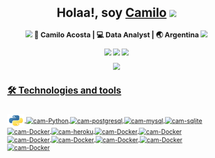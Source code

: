 
<div align="center">
   <h1>Holaa!, soy <a href="https://github.com/devcamiloacosta">Camilo</a> <img src="https://media.giphy.com/media/hvRJCLFzcasrR4ia7z/giphy.gif" width="25px"> </h1>
    
</div>
<div align="center">
<h3><img src="https://media.giphy.com/media/WUlplcMpOCEmTGBtBW/giphy.gif" width="30"> 🧑 Camilo Acosta | 💻 Data Analyst | 🌏 Argentina <img src="https://media.giphy.com/media/WUlplcMpOCEmTGBtBW/giphy.gif" width="30"></h3>
</div>
</div>

  <p align='center'>
   <a href="https://www.linkedin.com/in/camiloaacosta/"><img height="30" src="https://img.shields.io/badge/LinkedIn-0077B5?style=for-the-badge&logo=linkedin&logoColor=white"></a>
  <a href = "mailto:devcamiloacosta12@gmail.com"><img src="https://img.shields.io/badge/Gmail-D14836?style=for-the-badge&logo=gmail&logoColor=white" target="_blank"></a>
   <a href="https://open.spotify.com/user/aa9lwxm1oat66xk01ikg86j87" target="_blank"><img src="https://img.shields.io/badge/Spotify-1ED760?&style=for-the-badge&logo=spotify&logoColor=white" target="_blank"></a> 
 </p>
 
<div align="center">
  <a href="https://github.com/devcamiloacosta">
  <img height="180em" src="https://github-readme-stats.vercel.app/api?username=devcamiloacosta&show_icons=true&theme=cobalt2&include_all_commits=true&count_private=true"/>
  </div>

  
  ## 🛠 Technologies and tools
  
<div style="display: inline_block"><br>
  <img align="center" alt="cam-Python" height="30" width="40" src="https://raw.githubusercontent.com/devicons/devicon/master/icons/python/python-original.svg">
  <img align="center" alt="cam-Python" height="30" width="40" src="https://cdn.jsdelivr.net/gh/devicons/devicon@latest/devicon.min.css">
  <img align="center" alt="cam-postgresql" height="30" width="40" src="https://cdn.jsdelivr.net/gh/devicons/devicon/icons/postgresql/postgresql-original-wordmark.svg">
  <img align="center" alt="cam-mysql" height="30" width="40" src="https://cdn.jsdelivr.net/gh/devicons/devicon/icons/mysql/mysql-original-wordmark.svg">
  <img align="center" alt="cam-sqlite" height="30" width="40" src="https://cdn.jsdelivr.net/gh/devicons/devicon/icons/sqlite/sqlite-original-wordmark.svg">
  <img align="center" alt="cam-Docker" height="30" width="40" src="https://cdn.jsdelivr.net/gh/devicons/devicon/icons/mongodb/mongodb-original-wordmark.svg">  
  <img align="center" alt="cam-heroku" height="30" width="40" src="https://cdn.jsdelivr.net/gh/devicons/devicon/icons/heroku/heroku-plain-wordmark.svg">
  <img align="center" alt="cam-Docker" height="30" width="40" src="https://cdn.jsdelivr.net/gh/devicons/devicon/icons/docker/docker-original-wordmark.svg">
  <img align="center" alt="cam-Docker" height="30" width="40" src="https://cdn.jsdelivr.net/gh/devicons/devicon/icons/git/git-original-wordmark.svg">
  <img align="center" alt="cam-Docker" height="30" width="40" src="https://cdn.jsdelivr.net/gh/devicons/devicon/icons/gitlab/gitlab-original-wordmark.svg">
  <img align="center" alt="cam-Docker" height="30" width="40" src="https://cdn.jsdelivr.net/gh/devicons/devicon/icons/bash/bash-original.svg"> 
  <img align="center" alt="cam-Docker" height="30" width="40" src="https://cdn.jsdelivr.net/gh/devicons/devicon/icons/visualstudio/visualstudio-plain.svg">             
  <img align="center" alt="cam-Docker" height="30" width="40" src="https://cdn.jsdelivr.net/gh/devicons/devicon/icons/pycharm/pycharm-original-wordmark.svg">
  <img align="center" alt="cam-Docker" height="30" width="40" src="https://cdn.jsdelivr.net/gh/devicons/devicon/icons/atom/atom-original.svg">                                                 
  
                                                                                                                                                   
</div>


